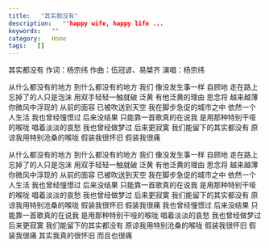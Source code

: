 ```yaml
---
title:   "其实都没有"
description:   ""happy wife, happy life ...
keywords:   ""
category:   Home
tags:   [] 
---
```



其实都没有
  作词：杨宗纬
  作曲：伍冠谚、易桀齐
  演唱：杨宗纬
  
  从什么都没有的地方
  到什么都没有的地方
  我们 像没发生事一样
  自顾地 走在路上
  忘掉了的人只是泡沫
  用双手轻轻一触就破
  泛黄 有他泛黄的理由
  思念将 越来越薄
  你微风中浮现的 从前的面容
  已被吹送到天空
  我在脚步急促的城市之中
  依然一个人生活
  我也曾经憧憬过 后来没结果
  只能靠一首歌真的在说我
  是用那种特别干哑的喉咙
  唱着淡淡的哀愁
  我也曾经做梦过 后来更寂寞
  我们能留下的其实都没有
  原谅我用特别沧桑的喉咙
  假装我很怀旧
  假装我很痛
  
  从什么都没有的地方
  到什么都没有的地方
  我们 像没发生事一样
  自顾地 走在路上
  忘掉了的人只是泡沫
  用双手轻轻一触就破
  泛黄 有他泛黄的理由
  思念将 越来越薄
  你微风中浮现的 从前的面容
  已被吹送到天空
  我在脚步急促的城市之中
  依然一个人生活
  我也曾经憧憬过 后来没结果
  只能靠一首歌真的在说我
  是用那种特别干哑的喉咙
  唱着淡淡的哀愁
  我也曾经做梦过 后来更寂寞
  我们能留下的其实都没有
  原谅我用特别沧桑的喉咙
  假装我很怀旧
  假装我很痛
  我也曾经憧憬过 后来没结果
  只能靠一首歌真的在说我
  是用那种特别干哑的喉咙
  唱着淡淡的哀愁
  我也曾经做梦过 后来更寂寞
  我们能留下的其实都没有
  原谅我用特别沧桑的喉咙
  假装我很怀旧
  假装我很痛
  其实我真的很怀旧
  而且也很痛
